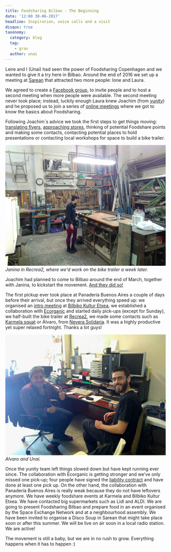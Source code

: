 ```yaml
---
title: Foodsharing Bilbao - The Beginning
date: '12:00 30-06-2017'
headline: Inspiration, voice calls and a visit
disqus: true
taxonomy:
  category: blog
  tag:
    - grav
  author: unai
---
```

Leire and I (Unai) had seen the power of Foodsharing Copenhagen and we wanted to give it a try here in Bilbao. Around the end of 2016 we set up a meeting at [Sarean](https://www.facebook.com/sareangunea/) that attracted two more people: Ione and Laura.

We agreed to create a [Facebook group](https://www.facebook.com/groups/1853289058224368/?ref=bookmarks), to invite people and to host a second meeting when more people were available. The second meeting never took place; instead, luckily enough Laura knew Joachim (from [yunity](https://www.yunity.org)) and he proposed us to join a series of [online meetings](https://drive.google.com/open?id=0B0c-rM4MZX0XdERVTy1IVUN0aVU&noprocess) where we got to know the basics about Foodsharing.

Following Joachim´s advice we took the first steps to get things moving: [translating flyers](https://drive.google.com/open?id=0B0c-rM4MZX0Xc1dzWHFvN2VHUEE&noprocess), [approaching stores](https://drive.google.com/open?id=1IPgyuLC2Sjsz7vnXTh-D636wObI_kISLdsegsF9TU1U&noprocess), thinking of potential Foodshare points and making some contacts, contacting potential places to hold presentations or contacting local workshops for space to build a bike trailer.

![](workshop.jpg) *Janina in Recrea2, where we'd work on the bike trailer a week later.*

Joachim had planned to come to Bilbao around the end of March, together with Janina, to kickstart the movement. [And they did so!](https://yunity.atlassian.net/wiki/display/FSINT/Kickstarting+foodsharing+Bilbao)

The first pickup ever took place at Panadería Buenos Aires a couple of days before their arrival, but once they arrived everything speed up: we organised an [intro meeting](https://www.facebook.com/events/183695715476690/) at [Bilbiko Kultur Etxea](https://www.facebook.com/bilbikokulturetxea/), we established a collaboration with [Ecorganic](https://www.facebook.com/pages/Ecorganic-Bilbao/1710629755857150) and started daily pick-ups (except for Sunday), we half-built the bike trailer at [Recrea2](https://www.facebook.com/Recrea2.Bilbao/), we made some contacts such as [Karmela squat](https://www.facebook.com/Karmela-1029527180427399/) or Álvaro, from [Nevera Solidaria](https://www.facebook.com/neverasolidaria/). It was a highly productive yet super relaxed fortnight. Thanks a lot guys!

![](alvaro-and-unai.jpg) *Alvaro and Unai.*

Once the yunity team left things slowed down but have kept running ever since. The collaboration with Ecorganic is getting stronger and we’ve only missed one pick-up; four people have signed the [liability contract](https://drive.google.com/open?id=0B0c-rM4MZX0XUWs3b2N2QkZnS0U&noprocess) and have done at least one pick up. On the other hand, the collaboration with Panadería Buenos Aires is really weak because they do not have leftovers anymore. We have weekly foodshare events at Karmela and Bilbiko Kultur Etxea. We have contacted big supermarkets such as Lidl and ALDI. We are going to present Foodsharing Bilbao and prepare food in an event organised by the Space Exchange Network and at a neighbourhood assembly. We have been invited to organise a Disco Soup in Sarean that might take place soon or after this summer. We will be live on air soon in a local radio station. We are active!

The movement is still a baby, but we are in no rush to grow. Everything happens when it has to happen :)